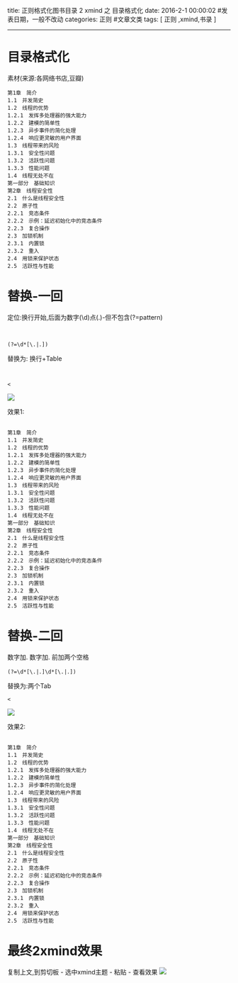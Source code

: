 title: 正则格式化图书目录 2 xmind 之 目录格式化
date: 2016-2-1 00:00:02 #发表日期，一般不改动
categories: 正则   #文章文类
tags: [ 正则 ,xmind,书录 ]


---



# 目录格式化
素材(来源:各网络书店,豆瓣)
```
第1章　简介
1.1　并发简史
1.2　线程的优势
1.2.1　发挥多处理器的强大能力
1.2.2　建模的简单性
1.2.3　异步事件的简化处理
1.2.4　响应更灵敏的用户界面
1.3　线程带来的风险
1.3.1　安全性问题
1.3.2　活跃性问题
1.3.3　性能问题
1.4　线程无处不在
第一部分　基础知识
第2章　线程安全性
2.1　什么是线程安全性
2.2　原子性
2.2.1　竞态条件
2.2.2　示例：延迟初始化中的竞态条件
2.2.3　复合操作
2.3　加锁机制
2.3.1　内置锁
2.3.2　重入
2.4　用锁来保护状态
2.5　活跃性与性能
```


# 替换-一回
定位:换行开始,后面为数字(\d)点(\.)-但不包含(?=pattern)

```


(?=\d*[\.|．])
```
替换为: 换行+Table
```


<
```
![]( http://7xnbs3.com1.z0.glb.clouddn.com/16-2-23/27375558.jpg)


效果1:
```

第1章　简介
1.1　并发简史
1.2　线程的优势
1.2.1　发挥多处理器的强大能力
1.2.2　建模的简单性
1.2.3　异步事件的简化处理
1.2.4　响应更灵敏的用户界面
1.3　线程带来的风险
1.3.1　安全性问题
1.3.2　活跃性问题
1.3.3　性能问题
1.4　线程无处不在
第一部分　基础知识
第2章　线程安全性
2.1　什么是线程安全性
2.2　原子性
2.2.1　竞态条件
2.2.2　示例：延迟初始化中的竞态条件
2.2.3　复合操作
2.3　加锁机制
2.3.1　内置锁
2.3.2　重入
2.4　用锁来保护状态
2.5　活跃性与性能
```


# 替换-二回

数字加. 数字加. 前加两个空格

```
(?=\d*[\.|．]\d*[\.|．])
```
替换为:两个Tab
```
<

```
![]( http://7xnbs3.com1.z0.glb.clouddn.com/16-2-23/38014154.jpg)


效果2:
```

第1章　简介
1.1　并发简史
1.2　线程的优势
1.2.1　发挥多处理器的强大能力
1.2.2　建模的简单性
1.2.3　异步事件的简化处理
1.2.4　响应更灵敏的用户界面
1.3　线程带来的风险
1.3.1　安全性问题
1.3.2　活跃性问题
1.3.3　性能问题
1.4　线程无处不在
第一部分　基础知识
第2章　线程安全性
2.1　什么是线程安全性
2.2　原子性
2.2.1　竞态条件
2.2.2　示例：延迟初始化中的竞态条件
2.2.3　复合操作
2.3　加锁机制
2.3.1　内置锁
2.3.2　重入
2.4　用锁来保护状态
2.5　活跃性与性能
```


# 最终2xmind效果
复制上文,到剪切板 - 选中xmind主题 - 粘贴 - 查看效果
![]( http://7xnbs3.com1.z0.glb.clouddn.com/16-2-23/27382676.jpg)


<!-- more -->
